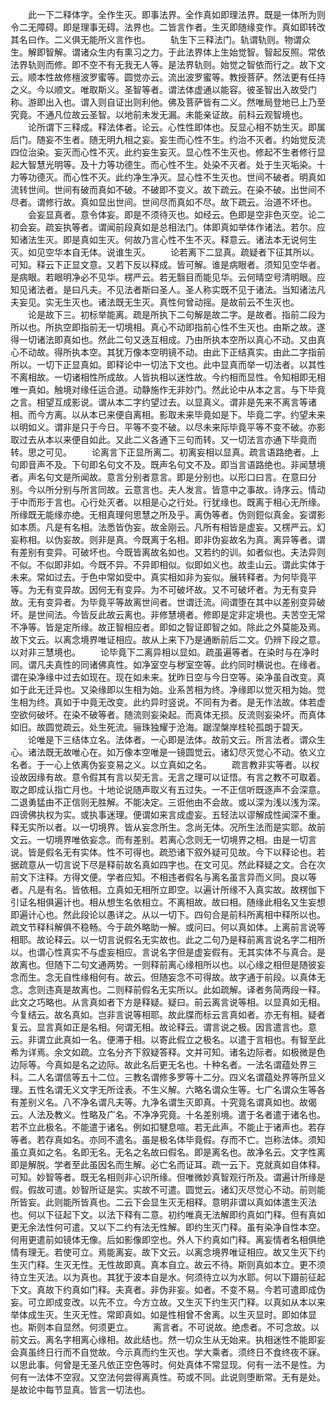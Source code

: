<!-- { "loadSidebar": true } -->
　　此一下二释体字。全作生灭。即事法界。全作真如即理法界。既是一体所为则令二无障碍。即是理事无碍。法界也。二皆言作者。生灭即随缘变作。真如即转改其名曰作。二义俱无能所义言作也。
　　轨生下三释法门。轨谓轨则。物谓众生。解即智解。谓诸众生内有熏习之力。于此法界体上生始觉智。智起反照。常依法界轨则而修。即不空不有无我无人等。是法界轨则。始觉之智依而行之。故下文云。顺本性故修檀波罗蜜等。圆觉亦云。流出波罗蜜等。教授菩萨。然法更有任持之义。今以顺文。唯取斯义。圣智等者。谓法体虚通以能容。彼圣智出入故受门称。游即出入也。谓入则自证出则利他。佛及菩萨皆有二义。然唯局登地已上乃至究竟。不通凡位故云圣智。以地前未发无漏。未能亲证故。前科云观智境也。
　　论所谓下三释成。释法体者。论云。心性性即体也。反显心相不妨生灭。即属后门。随妄不生者。随无明九相之妄。妄生而心性不生。约治不灭者。约始觉反流四位治染。妄灭而心性不灭。此约妄生妄灭。显心性不生灭也。修起不生者修行显起大智慧光明等。及十力等功德生。而心性不生。处染不灭者。处于生灭垢染。十力等功德灭。而心性不灭。此约净生净灭。显心性不生灭也。世间不破者。明真如流转世间。世间有破而真如不破。不破即不变义。故下疏云。在染不破。出世间不尽者。谓修行故。真如显出世间。世间尽而真如不尽。故下疏云。治道不坏也。
　　会妄显真者。意令体妄。即是不须待灭也。如经云。色即是空非色灭空。论二初会妄。疏妄执等者。谓闻前段真如是总相法门。体即真如举体作诸法。若尔。应知诸法生灭。即是真如生灭。何故乃言心性不生不灭。释意云。诸法本无说何生灭。如见空华本自无体。说谁生灭。
　　论若离下二显真。疏疑者下征其所以。可知。释云下正显文意。又若下反以释成。皆可解。谁是病眼者。须知见空华者。是病眼。若眼明净必不见华。楞严云。若无翳目而能见华。云何晴空号清明眼。应知见诸法者。是曰凡夫。不见法者斯曰圣人。圣人称实既不见于诸法。当知诸法凡夫妄见。实无生灭也。诸法既无生灭。真性何曾动摇。是故前云不生灭也。
　　论是故下三。初标举能离。疏是所执下二句解是故二字。是故者。指前二段为所以也。所执空即指前无一切境相。真心不动即指前心性不生灭也。由斯之故。遂得一切诸法即真如也。然此二句又迭互相成。乃由所执本空所以真心不动。又由真心不动故。得所执本空。其犹万像本空明镜不动。由此下正结真实。由此二字指前所以。一切下正显真如。即释论中一切法下文也。此中显真而举一切法者。以其性不离相故。一切诸相性所成故。人皆执相以迷性故。今约相而显性。令知相即无相唯一真如。触境对缘任运合道。动静施作无非妙门。然此论中从本之言。与下毕竟之言。相望互成影说。谓从本二字约望过去。以显真义。谓非是先来不离言等诸相。而今方离。以从本已来便自离相。影取未来毕竟如是下。毕竟二字。约望未来以明如义。谓非是只于今日。平等不变不破。以尽未来际毕竟平等不变不破。亦影取过去从本以来便自如此。又此二义各通下三句而转。又一切法言亦通下毕竟而转。思之可见。
　　论离言下正显所离二。初离妄相以显真。疏言语路绝者。上句即音声不及。下句即名句文不及。既声名句文不及。即当言语路绝也。非闻慧境者。声名句文是所闻故。意言分别者意言。即是分别也。以形口曰言。在意曰分别。今以所分别与所言同故。云意言也。夫人发言。皆意中之事故。诗序云。情动于中而形于言也。心行处灭者。以相是心之行处。行犹缘也。既离于相心无所缘。所缘既无能缘亦绝。无相真理何思慧之所及乎。离伪等者。伪则鋀似真金。妄谓影如本质。凡是有名相。法悉皆伪妄。故金刚云。凡所有相皆是虚妄。又楞严云。幻妄称相。以伪妄故。则非是真。今既离于名相。即非伪妄故名为真。离异等者。谓有差别有变异。可破坏也。今既皆离故名如也。又若约的训。如者似也。夫法异则不似。不似即非如。今既不异。不异即相似。似即如义也。故圭山云。谓此实体于未来。常如过去。于色中常如受中。真实相如非为妄似。展转释者。为何毕竟平等。为无有变异故。因何无有变异。为不可破坏故。又不可破坏者。为无有变异故。无有变异者。为毕竟平等故离世间者。世谓迁流。间谓堕在其中以差别变异破坏。是世间法。今皆反此故云离也。非修慧境者。修即是定非定境也。夫苦空无常不净等。皆是定所缘。故正智相应者。即如之智证即智之如。除此之外莫能及焉。故下文云。以离念境界唯证相应。故从上来下乃是通断前后二文。仍辨下段之意。以对非三慧境也。
　　论毕竟下二离异相以显如。疏虽遍等者。在染时与在净时同。谓凡夫真性的同诸佛真性。如净室空与秽室空等。此约同时横说也。在缘者。谓在染净缘中过去如现在。现在如未来。犹昨日空与今日空等。染净虽自改变。真如于此无迁异也。又染缘即以生相为始。业系苦相为终。净缘即以觉灭相为始。觉生相为终。真如于中竟无改变。此约异时竖说。不同有为者。是无作法故。体若虚空欲何破坏。在染不破等者。随流则妄染起。而真体无损。反流则妄染坏。而真体如旧。故圆觉疏云。处生死流。骊珠独耀于沧海。踞涅槃岸桂轮孤朗于碧天。
　　论唯是下三结体立名。法体者。一心即是法体。故前文云。所言法者。谓众生心。诸法既无故唯心在。如万像本空唯是一镜圆觉云。诸幻尽灭觉心不动。依义立名者。于一心上依离伪妄变易之义。以立真如之名。
　　疏言教非实等者。以权设故因缘有故。意令假其有言以契无言。无言之理可以证悟。有言之教不可取着。取之即成认指亡月也。十地论说随声取义有五过失。一不正信听既逐声不会深意。二退勇猛由不正信则无胜解。不能决定。三诳他由不会故。或以深为浅以浅为深。四谤佛执权为实。或执事迷理。便谓如来言成虚妄。五轻法以谬解成性闻深不重。释无实所以者。以一切境界。皆从妄念所生。念尚无体。况所生法而是实耶。故前文云。一切境界唯依妄念。而有差别。若离心念则无一切境界之相。由是一切言说。皆是假名无有实体。性不可得也。疏恐诸下叙外疑可见故。今下以释论也。若据疏意从一切言说下尽是释前故名真如四字也。在文可见。然此释疑之文。合在次前文下注释。方得文便。学者应知。不相违者假名与离名虽言异而义同。良以等者。凡是有名。皆依相。立真如无相所立即空。以遍计所缘不入真实故。故楞伽下引证名相俱遍计也。相从想生名依相立。不离相故。故曰相。随缘此相名又生妄想即遍计心也。然此段论以愚详之。从以一切下。四句合是前科所离相中释所以也。疏文节释科解俱不稳畅。今于疏外略助一解。或问曰。何以真如体。上离前言说等相耶。故论释云。以一切言说假名无实故也。此之二句乃是释前离言说名字二相所以。也谓心性真实不与虚妄相应。言说名字但是虚妄假有。无其实体不与真合。是故离也。但随下二句文通两势。一则释前离心缘相所以也。以心缘之相但是随彼妄念而生。念无自性缘相何有。故云。但随妄念不可得故。故字通于前段。以真体无念。念则违真是故离也。二则释前假名无实所以。此如疏解。译者务简两段一释。此文之巧略也。从言真如者下方是释疑。疑曰。前云离言说等相。以显真如无相。今复结云。故名真如。岂非言说等相耶。故此牒而标云言真如者。亦无有相。疑者复云。显言真如正是名相。何谓无相。故论释云。谓言说之极。因言遣言也。意云。非谓立此真如一名。便滞于相。以寄此假立之极名。以遣于言相也。有智至此希为详焉。余文如疏。立名分齐下叙疑答释。文并可知。诸名边际者。如极微是色边际等。今真如是名之边际。故此名后更无名也。十种名者。一法名谓蕴处界三科。二人名谓信等五十二位。三教名谓修多罗等十二分。四义名谓蕴处界等所显义理。五性名谓无义文字无所诠表。不生义解。六略名谓众生等。七广名谓众生等各有差别义名。八不净名谓凡夫等。九净名谓生灭即真。十究竟名谓真如也。故偈云。人法及教义。性略及广名。不净净究竟。十名差别境。遣于名者遣于诸名也。若不立此极名。不能遣于诸名。例如扣犍息喧。若无此声。不能止于诸声也。若存等者。若存真如名。亦同不遣名。虽是极名体毕竟假。存而不亡。岂称法体。须知虽立真如之名。名即无名。无名之名故曰假名。即是离名也。故净名云。文字性离即是解脱。学者至此虽因名而生解。必亡名而证耳。疏一云下。克就真如自体释。可知。妙智等者。既无名相则非心识所缘。但唯微妙真智观行所及。谓遍计所缘是假。假故可遣。妙智所证是实。实故不可遣。圆觉云。诸幻灭尽觉心不动。前则能所皆妄。此则能所皆真也。二云下会显生灭无相释。意明非谓以真如体遣生灭法也。何以下征起下文。以法下释有二意。初约唯真无法解即约真如门释。但有真如更无余法性何可遣。又以下二约有法无性解。即约生灭门释。虽有染净自性本空。何用更遣前如镜体无像。后如影像即空也。外人下约真如门释。离妄情者名相俱绝情有理无。若使可立。焉能离妄。故下文云。以离念境界唯证相应。故又生灭下约生灭门释。生灭无性。无性故即真。真本自立。故云不待。斯则真如本立。更不须待立生灭法。以为真也。其犹于波本自是水。何须待立以为水耶。何以下蹑前征起下文。真故下约真如门释。夫真者。非伪非妄。如者。不变不易。今若可遣即成伪妄。可立即成变改。以先不立。今方立故。又生灭下约生灭门释。以真如从本以来举体成生灭。生灭无性。常即真如。如是性相曾不舍离。以生灭显时。即如体显也。斯则本自显然。何须更立。
　　离言者。不可说故。绝虑者。不可念故。以前文云。离名字相离心缘相。故此结也。然一切众生从无始来。执相迷性不能即妄会真虽终日行而不自觉故。今示真而约生灭也。学大乘者。须终日不食终夜不寐。以思此事。何曾是无圣凡依正空色等时。何处真体不常显现。何有一法不是性。为何有一法体不空寂。又空法何尝得离真性。苟或不同。此说则堕断常。无有是处。是故论中每节显真。皆言一切法也。
